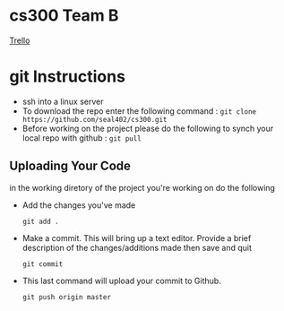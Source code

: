 # cs300 Team B

[Trello](https://trello.com/b/CwbQSw9w/frupal)

# git Instructions

* ssh into a linux server
* To download the repo enter the following command :
`git clone https://github.com/seal402/cs300.git`
* Before working on the project please do the following to synch your local repo with github :
`git pull`

## Uploading Your Code

in the working diretory of the project you're working on do the following
*  Add the changes you've made

    `git add .`

*  Make a commit. This will bring up a text editor. Provide a brief description of the changes/additions made then save and quit

    `git commit`

*  This last command will upload your commit to Github.

    `git push origin master`

